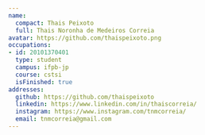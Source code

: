 ```yaml
---
name:
  compact: Thais Peixoto
  full: Thais Noronha de Medeiros Correia
avatar: https://github.com/thaispeixoto.png
occupations:
- id: 20101370401
  type: student
  campus: ifpb-jp
  course: cstsi
  isFinished: true
addresses:
  github: https://github.com/thaispeixoto
  linkedin: https://www.linkedin.com/in/thaiscorreia/
  instagram: https://www.instagram.com/tnmcorreia/
  email: tnmcorreia@gmail.com
---
```

